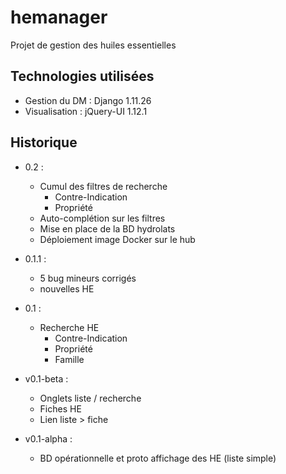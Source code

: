 # hemanager

Projet de gestion des huiles essentielles

## Technologies utilisées

* Gestion du DM : Django 1.11.26
* Visualisation : jQuery-UI 1.12.1

## Historique

- 0.2 :
  - Cumul des filtres de recherche
    - Contre-Indication
    - Propriété
  - Auto-complétion sur les filtres
  - Mise en place de la BD hydrolats
  - Déploiement image Docker sur le hub
  
- 0.1.1 :
  - 5 bug mineurs corrigés
  - nouvelles HE

- 0.1 :
  - Recherche HE
    - Contre-Indication
    - Propriété
    - Famille

- v0.1-beta :
  - Onglets liste / recherche
  - Fiches HE
  - Lien liste > fiche

- v0.1-alpha : 
  - BD opérationnelle et proto affichage des HE (liste simple) 